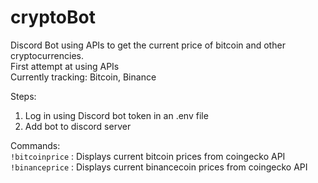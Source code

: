 # cryptoBot
Discord Bot using APIs to get the current price of bitcoin and other cryptocurrencies. <br>
First attempt at using APIs <br>
Currently tracking: Bitcoin, Binance <br>

Steps:
1) Log in using Discord bot token in an .env file
2) Add bot to discord server

Commands:<br>
`!bitcoinprice` : Displays current bitcoin prices from coingecko API <br>
`!binanceprice` : Displays current binancecoin prices from coingecko API
